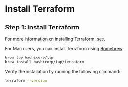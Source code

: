 # Install Terraform

## Step 1: Install Terraform

For more information on installing Terraform, [see](https://developer.hashicorp.com/terraform/install).

For Mac users, you can install Terraform using [Homebrew](https://brew.sh/).

```bash
brew tap hashicorp/tap
brew install hashicorp/tap/terraform
```

Verify the installation by running the following command:

```bash
terraform --version
```
